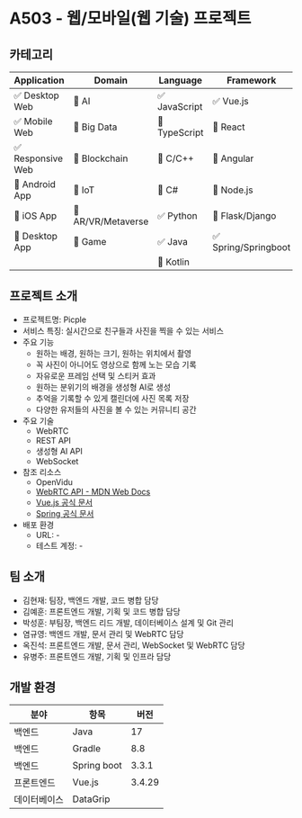 # A503 - 웹/모바일(웹 기술) 프로젝트

<!-- 필수 항목 -->

## 카테고리

| Application | Domain | Language | Framework |
| ---- | ---- | ---- | ---- |
| :white_check_mark: Desktop Web | :black_square_button: AI | :white_check_mark: JavaScript | :white_check_mark: Vue.js |
| :white_check_mark: Mobile Web | :black_square_button: Big Data | :black_square_button: TypeScript | :black_square_button: React |
| :white_check_mark: Responsive Web | :black_square_button: Blockchain | :black_square_button: C/C++ | :black_square_button: Angular |
| :black_square_button: Android App | :black_square_button: IoT | :black_square_button: C# | :black_square_button: Node.js |
| :black_square_button: iOS App | :black_square_button: AR/VR/Metaverse | :white_check_mark: Python | :black_square_button: Flask/Django |
| :black_square_button: Desktop App | :black_square_button: Game | :white_check_mark: Java | :white_check_mark: Spring/Springboot |
| | | :black_square_button: Kotlin | |

<!-- 필수 항목 -->

## 프로젝트 소개

* 프로젝트명: Picple
* 서비스 특징: 실시간으로 친구들과 사진을 찍을 수 있는 서비스
* 주요 기능
  - 원하는 배경, 원하는 크기, 원하는 위치에서 촬영
  - 꼭 사진이 아니어도 영상으로 함께 노는 모습 기록
  - 자유로운 프레임 선택 및 스티커 효과
  - 원하는 분위기의 배경을 생성형 AI로 생성
  - 추억을 기록할 수 있게 캘린더에 사진 목록 저장
  - 다양한 유저들의 사진을 볼 수 있는 커뮤니티 공간
* 주요 기술
    - WebRTC
    - REST API
    - 생성형 AI API
    - WebSocket
* 참조 리소스
  - OpenVidu
  - [WebRTC API - MDN Web Docs](https://developer.mozilla.org/en-US/docs/Web/API/WebRTC_API)
  - [Vue.js 공식 문서](https://vuejs.org/guide/introduction.html)
  - [Spring 공식 문서](https://spring.io/projects/spring-framework)
* 배포 환경
    - URL: -
    <!-- 웹 서비스, 랜딩 페이지, 프로젝트 소개 등의 배포 URL 기입 -->
    - 테스트 계정: -
    <!-- 로그인이 필요한 경우, 사용 가능한 테스트 계정(ID/PW) 기입 -->

<!-- 자유 양식 -->

## 팀 소개
* 김현재: 팀장, 백엔드 개발, 코드 병합 담당
* 김예훈: 프론트엔드 개발, 기획 및 코드 병합 담당
* 박성훈: 부팀장, 백엔드 리드 개발, 데이터베이스 설계 및 Git 관리
* 염규영: 백엔드 개발, 문서 관리 및 WebRTC 담당
* 옥진석: 프론트엔드 개발, 문서 관리, WebSocket 및 WebRTC 담당
* 유병주: 프론트엔드 개발, 기획 및 인프라 담당

<!-- 자유 양식 -->

<!-- ## 프로젝트 상세 설명

// 개발 환경, 기술 스택, 시스템 구성도, ERD, 기능 상세 설명 등 -->


## 개발 환경
| 분야 | 항목          | 버전    |
| ---- |-------------|-------|
| 백엔드 | Java        | 17    |
| 백엔드 | Gradle      | 8.8   |
| 백엔드 | Spring boot | 3.3.1 |
| 프론트엔드 | Vue.js      | 3.4.29 |
| 데이터베이스 | DataGrip    |       |